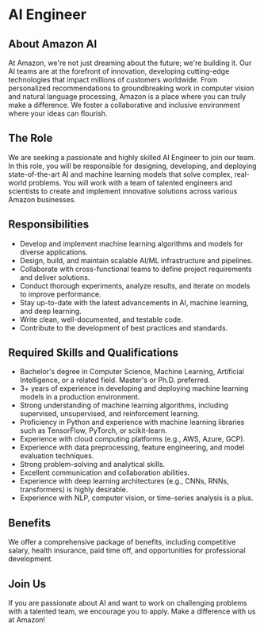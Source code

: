 # AI Engineer

## About Amazon AI

At Amazon, we're not just dreaming about the future; we're building it. Our AI teams are at the forefront of innovation, developing cutting-edge technologies that impact millions of customers worldwide. From personalized recommendations to groundbreaking work in computer vision and natural language processing, Amazon is a place where you can truly make a difference. We foster a collaborative and inclusive environment where your ideas can flourish.

## The Role

We are seeking a passionate and highly skilled AI Engineer to join our team. In this role, you will be responsible for designing, developing, and deploying state-of-the-art AI and machine learning models that solve complex, real-world problems. You will work with a team of talented engineers and scientists to create and implement innovative solutions across various Amazon businesses.

## Responsibilities

*   Develop and implement machine learning algorithms and models for diverse applications.
*   Design, build, and maintain scalable AI/ML infrastructure and pipelines.
*   Collaborate with cross-functional teams to define project requirements and deliver solutions.
*   Conduct thorough experiments, analyze results, and iterate on models to improve performance.
*   Stay up-to-date with the latest advancements in AI, machine learning, and deep learning.
*   Write clean, well-documented, and testable code.
*   Contribute to the development of best practices and standards.

## Required Skills and Qualifications

*   Bachelor's degree in Computer Science, Machine Learning, Artificial Intelligence, or a related field. Master's or Ph.D. preferred.
*   3+ years of experience in developing and deploying machine learning models in a production environment.
*   Strong understanding of machine learning algorithms, including supervised, unsupervised, and reinforcement learning.
*   Proficiency in Python and experience with machine learning libraries such as TensorFlow, PyTorch, or scikit-learn.
*   Experience with cloud computing platforms (e.g., AWS, Azure, GCP).
*   Experience with data preprocessing, feature engineering, and model evaluation techniques.
*   Strong problem-solving and analytical skills.
*   Excellent communication and collaboration abilities.
*   Experience with deep learning architectures (e.g., CNNs, RNNs, transformers) is highly desirable.
*   Experience with NLP, computer vision, or time-series analysis is a plus.

## Benefits

We offer a comprehensive package of benefits, including competitive salary, health insurance, paid time off, and opportunities for professional development. 

## Join Us

If you are passionate about AI and want to work on challenging problems with a talented team, we encourage you to apply. Make a difference with us at Amazon!